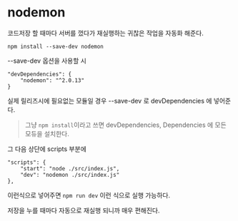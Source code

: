 # nodemon

코드저장 할 때마다 서버를 껐다가 재실행하는 귀찮은 작업을 자동화 해준다.

```
npm install --save-dev nodemon
```

--save-dev 옵션을 사용할 시

```
"devDependencies": {
    "nodemon": "^2.0.13"
}
```

실제 릴리즈시에 필요없는 모듈일 경우 --save-dev 로 devDependencies 에 넣어준다.

>그냥 ```npm install```이라고 쓰면 devDependencies, Dependencies 에 모든 모듀을 설치한다.

그 다음 상단에 scripts 부분에
```
"scripts": {
    "start": "node ./src/index.js",
    "dev": "nodemon ./src/index.js"
},
```
이런식으로 넣어주면 ```npm run dev``` 이런 식으로 실행 가능하다.

저장을 누를 때마다 자동으로 재실행 되니까 매우 편해진다.